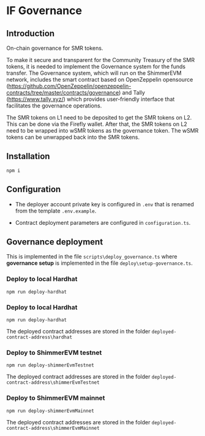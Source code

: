 # IF Governance

## Introduction

On-chain governance for SMR tokens.

To make it secure and transparent for the Community Treasury of the SMR tokens, it is needed to implement the Governance system for the funds transfer.
The Governance system, which will run on the ShimmerEVM network, includes the smart contract based on OpenZeppelin opensource (https://github.com/OpenZeppelin/openzeppelin-contracts/tree/master/contracts/governance) and Tally (https://www.tally.xyz/) which provides user-friendly interface that facilitates the governance operations.

The SMR tokens on L1 need to be deposited to get the SMR tokens on L2. This can be done via the Firefly wallet.
After that, the SMR tokens on L2 need to be wrapped into wSMR tokens as the governance token.
The wSMR tokens can be unwrapped back into the SMR tokens.

## Installation

`npm i`

## Configuration

- The deployer account private key is configured in `.env` that is renamed from the template `.env.example`.

- Contract deployment parameters are configured in `configuration.ts`.

## Governance deployment

This is implemented in the file `scripts\deploy_governance.ts` where **governance setup** is implemented in the file `deploy\setup-governance.ts`.

### Deploy to local Hardhat

`npm run deploy-hardhat`

### Deploy to local Hardhat

`npm run deploy-hardhat`

The deployed contract addresses are stored in the folder `deployed-contract-address\hardhat`

### Deploy to ShimmerEVM testnet

`npm run deploy-shimmerEvmTestnet`

The deployed contract addresses are stored in the folder `deployed-contract-address\shimmerEvmTestnet`

### Deploy to ShimmerEVM mainnet

`npm run deploy-shimmerEvmMainnet`

The deployed contract addresses are stored in the folder `deployed-contract-address\shimmerEvmMainnet`
